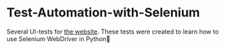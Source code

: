 # Test-Automation-with-Selenium

Several UI-tests for [the website](http://selenium1py.pythonanywhere.com/ru/). These tests were created to learn how to use Selenium WebDriver in Python:snake:
